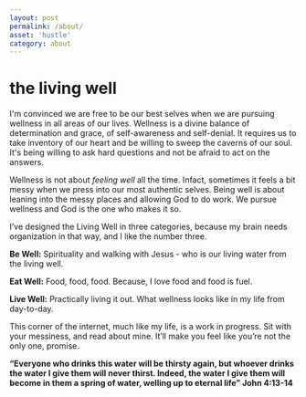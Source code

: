 ```yaml
---
layout: post
permalink: /about/
asset: 'hustle'
category: about
---
```

# the living well

I'm convinced we are free to be our best selves when we are pursuing wellness in all areas of our lives. Wellness is a divine balance of determination and grace, of self-awareness and self-denial. It requires us to take inventory of our heart and be willing to sweep the caverns of our soul. It's being willing to ask hard questions and not be afraid to act on the answers. 

Wellness is not about _feeling well_ all the time. Infact, sometimes it feels a bit messy when we press into our most authentic selves. Being well is about leaning into the messy places and allowing God to do work. We pursue wellness and God is the one who makes it so.

I’ve designed the Living Well in three categories, because my brain needs organization in that way, and I like the number three.

**Be Well:** Spirituality and walking with Jesus - who is our living water from the living well.

**Eat Well:** Food, food, food. Because, I love food and food is fuel.

**Live Well:** Practically living it out. What wellness looks like in my life from day-to-day.

This corner of the internet, much like my life, is a work in progress. Sit with your messiness, and read about mine. It’ll make you feel like you’re not the only one, promise. 

**“Everyone who drinks this water will be thirsty again, but whoever drinks the water I give them will never thirst. Indeed, the water I give them will become in them a spring of water, welling up to eternal life” John 4:13-14**
